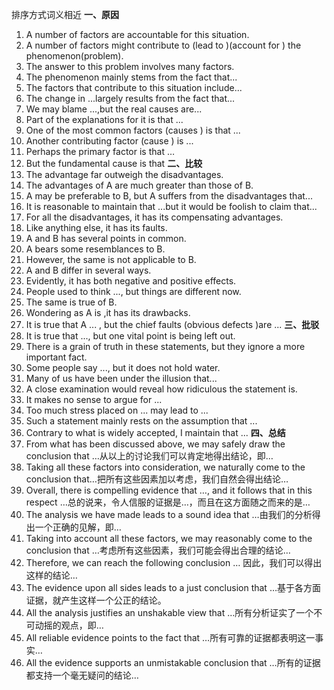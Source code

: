 排序方式词义相近
**一、原因**
1. A number of factors are accountable for this situation.
2. A number of factors might contribute to (lead to )(account for ) the phenomenon(problem).
2. The answer to this problem involves many factors.
3. The phenomenon mainly stems from the fact that...
4. The factors that contribute to this situation include...
5. The change in ...largely results from the fact that...
6. We may blame ...,but the real causes are...
7. Part of the explanations for it is that ...
8. One of the most common factors (causes ) is that ...
9. Another contributing factor (cause ) is ...
10. Perhaps the primary factor is that …
11. But the fundamental cause is that
**二、比较**
1. The advantage far outweigh the disadvantages.
2. The advantages of A are much greater than those of B.
3. A may be preferable to B, but A suffers from the disadvantages that...
4. It is reasonable to maintain that ...but it would be foolish to claim that...
5. For all the disadvantages, it has its compensating advantages.
6. Like anything else, it has its faults.
7. A and B has several points in common.
8. A bears some resemblances to B.
9. However, the same is not applicable to B.
10. A and B differ in several ways.
11. Evidently, it has both negative and positive effects.
12. People used to think ..., but things are different now.
13. The same is true of B.
14. Wondering as A is ,it has its drawbacks.
15. It is true that A ... , but the chief faults (obvious defects )are ...
**三、批驳**
1. It is true that ..., but one vital point is being left out.
2. There is a grain of truth in these statements, but they ignore a more important fact.
3. Some people say ..., but it does not hold water.
4. Many of us have been under the illusion that...
5. A close examination would reveal how ridiculous the statement is.
6. It makes no sense to argue for ...
7. Too much stress placed on ... may lead to ...
8. Such a statement mainly rests on the assumption that ...
9. Contrary to what is widely accepted, I maintain that ...
**四、总结**
1. From what has been discussed above, we may safely draw the conclusion that …从以上的讨论我们可以肯定地得出结论，即…
2. Taking all these factors into consideration, we naturally come to the conclusion that…把所有这些因素加以考虑，我们自然会得出结论…
3. Overall, there is compelling evidence that …, and it follows that in this respect …总的说来，令人信服的证据是…，而且在这方面随之而来的是…
4. The analysis we have made leads to a sound idea that …由我们的分析得出一个正确的见解，即…
5. Taking into account all these factors, we may reasonably come to the conclusion that …考虑所有这些因素，我们可能会得出合理的结论…
6. Therefore, we can reach the following conclusion … 因此，我们可以得出这样的结论…
7. The evidence upon all sides leads to a just conclusion that …基于各方面证据，就产生这样一个公正的结论。
8. All the analysis justifies an unshakable view that …所有分析证实了一个不可动摇的观点，即…
9. All reliable evidence points to the fact that …所有可靠的证据都表明这一事实…
10. All the evidence supports an unmistakable conclusion that …所有的证据都支持一个毫无疑问的结论…